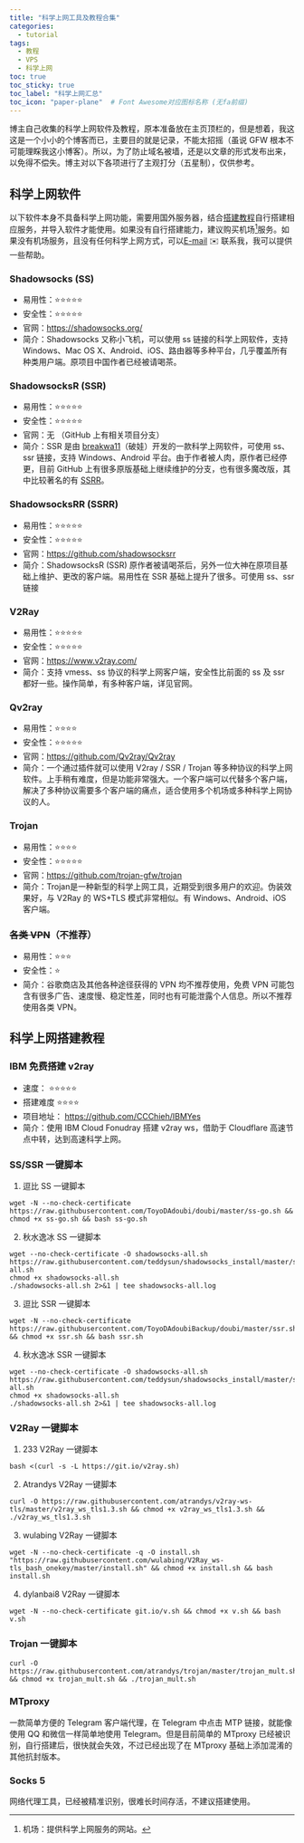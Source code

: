 ```yaml
---
title: "科学上网工具及教程合集"
categories:
  - tutorial
tags:
  - 教程
  - VPS
  - 科学上网
toc: true
toc_sticky: true
toc_label: "科学上网汇总"
toc_icon: "paper-plane"  # Font Awesome对应图标名称 (无fa前缀)	
---
```


博主自己收集的科学上网软件及教程，原本准备放在主页顶栏的，但是想着，我这这是一个小小的个博客而已，主要目的就是记录，不能太招摇（虽说 GFW 根本不可能理睬我这小博客）。所以，为了防止域名被墙，还是以文章的形式发布出来，以免得不偿失。博主对以下各项进行了主观打分（五星制），仅供参考。

## 科学上网软件
以下软件本身不具备科学上网功能，需要用国外服务器，结合[搭建教程](#科学上网搭建教程)自行搭建相应服务，并导入软件才能使用。如果没有自行搭建能力，建议购买机场[^1]服务。如果没有机场服务，且没有任何科学上网方式，可以[E-mail](mailto:xuhao0347@gmail.com) :envelope: 联系我，我可以提供一些帮助。

### Shadowsocks (SS)
- 易用性：:star::star::star::star::star:
- 安全性：:star::star::star::star::star:
- 官网：<https://shadowsocks.org/>
- 简介：Shadowsocks 又称小飞机，可以使用 ss 链接的科学上网软件，支持 Windows、Mac OS X、Android、iOS、路由器等多种平台，几乎覆盖所有种类用户端。原项目中国作者已经被请喝茶。

### ShadowsocksR (SSR)
- 易用性：:star::star::star::star::star:
- 安全性：:star::star::star::star::star:
- 官网：无 （GitHub 上有相关项目分支）
- 简介：SSR 是由 [breakwa11](https://mobile.twitter.com/breakwa11)（破娃）开发的一款科学上网软件，可使用 ss、ssr 链接，支持 Windows、Android 平台。由于作者被人肉，原作者已经停更，目前 GitHub 上有很多原版基础上继续维护的分支，也有很多魔改版，其中比较著名的有 [SSRR](#SSRR)。


### <span id="SSRR">ShadowsocksRR</span> (SSRR)
- 易用性：:star::star::star::star::star:
- 安全性：:star::star::star::star::star:
- 官网：<https://github.com/shadowsocksrr>
- 简介：ShadowsocksR (SSR) 原作者被请喝茶后，另外一位大神在原项目基础上维护、更改的客户端。易用性在 SSR 基础上提升了很多。可使用 ss、ssr 链接


### V2Ray
- 易用性：:star::star::star::star::star:
- 安全性：:star::star::star::star::star:
- 官网：<https://www.v2ray.com/>
- 简介：支持 vmess、ss 协议的科学上网客户端，安全性比前面的 ss 及 ssr 都好一些。操作简单，有多种客户端，详见官网。
  
### Qv2ray
- 易用性：:star::star::star::star:
- 安全性：:star::star::star::star::star:
- 官网：<https://github.com/Qv2ray/Qv2ray>
- 简介：一个通过插件就可以使用 V2ray / SSR / Trojan 等多种协议的科学上网软件。上手稍有难度，但是功能非常强大。一个客户端可以代替多个客户端，解决了多种协议需要多个客户端的痛点，适合使用多个机场或多种科学上网协议的人。


### Trojan
- 易用性：:star::star::star::star:
- 安全性：:star::star::star::star::star:
- 官网：<https://github.com/trojan-gfw/trojan>
- 简介：Trojan是一种新型的科学上网工具，近期受到很多用户的欢迎。伪装效果好，与 V2Ray 的 WS+TLS 模式非常相似。有 Windows、Android、iOS 客户端。


### ~~各类 VPN~~（不推荐）
- 易用性：:star::star::star:
- 安全性：:star:
- 简介：谷歌商店及其他各种途径获得的 VPN 均不推荐使用，免费 VPN 可能包含有很多广告、速度慢、稳定性差，同时也有可能泄露个人信息。所以不推荐使用各类 VPN。

## 科学上网搭建教程

### IBM 免费搭建 v2ray
- 速度： :star::star::star::star::star:
- 搭建难度 :star::star::star::star:
- 项目地址： <https://github.com/CCChieh/IBMYes>
- 简介：使用 IBM Cloud Fonudray 搭建 v2ray ws，借助于 Cloudflare 高速节点中转，达到高速科学上网。

### SS/SSR 一键脚本
1. 逗比 SS 一键脚本
```
wget -N --no-check-certificate https://raw.githubusercontent.com/ToyoDAdoubi/doubi/master/ss-go.sh && chmod +x ss-go.sh && bash ss-go.sh
```
2. 秋水逸冰 SS 一键脚本
```
wget --no-check-certificate -O shadowsocks-all.sh https://raw.githubusercontent.com/teddysun/shadowsocks_install/master/shadowsocks-all.sh
chmod +x shadowsocks-all.sh
./shadowsocks-all.sh 2>&1 | tee shadowsocks-all.log
```
3. 逗比 SSR 一键脚本
```
wget -N --no-check-certificate https://raw.githubusercontent.com/ToyoDAdoubiBackup/doubi/master/ssr.sh && chmod +x ssr.sh && bash ssr.sh
```
4. 秋水逸冰 SSR 一键脚本
```
wget --no-check-certificate -O shadowsocks-all.sh https://raw.githubusercontent.com/teddysun/shadowsocks_install/master/shadowsocks-all.sh
chmod +x shadowsocks-all.sh
./shadowsocks-all.sh 2>&1 | tee shadowsocks-all.log
```

### V2Ray 一键脚本
1. 233 V2Ray 一键脚本
```
bash <(curl -s -L https://git.io/v2ray.sh)
```

2. Atrandys V2Ray 一键脚本
```
curl -O https://raw.githubusercontent.com/atrandys/v2ray-ws-tls/master/v2ray_ws_tls1.3.sh && chmod +x v2ray_ws_tls1.3.sh && ./v2ray_ws_tls1.3.sh
```

3. wulabing V2Ray 一键脚本
```
wget -N --no-check-certificate -q -O install.sh "https://raw.githubusercontent.com/wulabing/V2Ray_ws-tls_bash_onekey/master/install.sh" && chmod +x install.sh && bash install.sh
```
4. dylanbai8 V2Ray 一键脚本
```
wget -N --no-check-certificate git.io/v.sh && chmod +x v.sh && bash v.sh
```

### Trojan 一键脚本
```
curl -O https://raw.githubusercontent.com/atrandys/trojan/master/trojan_mult.sh && chmod +x trojan_mult.sh && ./trojan_mult.sh
```

### MTproxy
一款简单方便的 Telegram 客户端代理，在 Telegram 中点击 MTP 链接，就能像使用 QQ 和微信一样简单地使用 Telegram。但是目前简单的 MTproxy 已经被识别，自行搭建后，很快就会失效，不过已经出现了在 MTproxy 基础上添加混淆的其他抗封版本。

### Socks 5
网络代理工具，已经被精准识别，很难长时间存活，不建议搭建使用。

[^1]: 机场：提供科学上网服务的网站。
